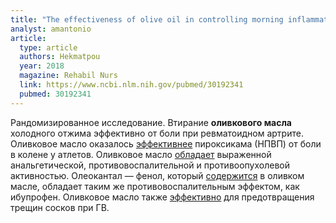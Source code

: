 ```yaml
---
title: "The effectiveness of olive oil in controlling morning inflammatory pain of phalanges and knees among women with rheumatoid arthritis: A randomized clinical trial"
analyst: amantonio
article:
  type: article
  authors: Hekmatpou
  year: 2018
  magazine: Rehabil Nurs
  link: https://www.ncbi.nlm.nih.gov/pubmed/30192341
  pubmed: 30192341
---
```


Рандомизированное исследование. Втирание **оливкового масла** холодного отжима эффективно от боли при ревматоидном артрите.
Оливковое масло оказалось [эффективнее](https://www.ncbi.nlm.nih.gov/pmc/articles/PMC5052416) пироксикама (НПВП) от боли в колене у атлетов. Оливковое масло [обладает](https://www.ncbi.nlm.nih.gov/pmc/articles/PMC3884608/) выраженной анальгетической, противовоспалительной и противоопухолевой активностью. Олеокантал — фенол, который [содержится](https://www.ncbi.nlm.nih.gov/pubmed/21443487) в оливком масле, обладает таким же противовоспалительным эффектом, как ибупрофен.
Оливковое масло также [эффективно](https://www.ncbi.nlm.nih.gov/pubmed/26574663) для предотвращения трещин сосков при ГВ.
